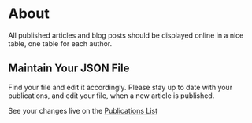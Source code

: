 # About

All published articles and blog posts should be displayed online in a nice table, one table for each author.

## Maintain Your JSON File

Find your file and edit it accordingly. Please stay up to date with your publications, and edit your file, when a new article
is published.

See your changes live on the [Publications List](https://rene-s.github.io/PublicationsList/publications_list/)
